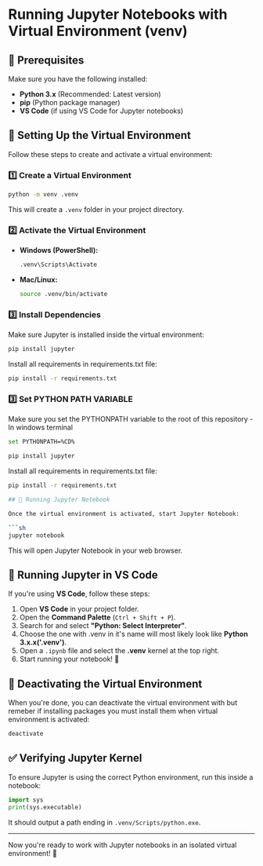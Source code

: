 # Running Jupyter Notebooks with Virtual Environment (venv)

## 📌 Prerequisites

Make sure you have the following installed:

- **Python 3.x** (Recommended: Latest version)
- **pip** (Python package manager)
- **VS Code** (if using VS Code for Jupyter notebooks)

## 🚀 Setting Up the Virtual Environment

Follow these steps to create and activate a virtual environment:

### 1️⃣ Create a Virtual Environment

```sh
python -m venv .venv
```

This will create a `.venv` folder in your project directory.

### 2️⃣ Activate the Virtual Environment

- **Windows (PowerShell):**
  ```sh
  .venv\Scripts\Activate
  ```
- **Mac/Linux:**
  ```sh
  source .venv/bin/activate
  ```

### 3️⃣ Install Dependencies

Make sure Jupyter is installed inside the virtual environment:

```sh
pip install jupyter
```

Install all requirements in requirements.txt file:

```sh
pip install -r requirements.txt
```

### 3️⃣ Set PYTHON PATH VARIABLE

Make sure you set the PYTHONPATH variable to the root of this repository - In windows terminal

```sh
set PYTHONPATH=%CD%
```

```sh
pip install jupyter
```

Install all requirements in requirements.txt file:

````sh
pip install -r requirements.txt

## 📝 Running Jupyter Notebook

Once the virtual environment is activated, start Jupyter Notebook:

```sh
jupyter notebook
````

This will open Jupyter Notebook in your web browser.

## 🎯 Running Jupyter in VS Code

If you're using **VS Code**, follow these steps:

1. Open **VS Code** in your project folder.
2. Open the **Command Palette** (`Ctrl + Shift + P`).
3. Search for and select **"Python: Select Interpreter"**.
4. Choose the one with .venv in it's name will most likely look like **Python 3.x.x('.venv')**.
5. Open a `.ipynb` file and select the **.venv** kernel at the top right.
6. Start running your notebook! 🚀

## 🔄 Deactivating the Virtual Environment

When you're done, you can deactivate the virtual environment with but remeber if installing packages you must install them when virtual environment is activated:

```sh
deactivate
```

## ✅ Verifying Jupyter Kernel

To ensure Jupyter is using the correct Python environment, run this inside a notebook:

```python
import sys
print(sys.executable)
```

It should output a path ending in `.venv/Scripts/python.exe`.

---

Now you're ready to work with Jupyter notebooks in an isolated virtual environment! 🎉
